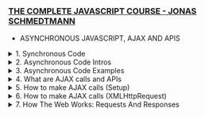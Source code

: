 ### [THE COMPLETE JAVASCRIPT COURSE - JONAS SCHMEDTMANN](https://www.udemy.com/course/the-complete-javascript-course)

- ASYNCHRONOUS JAVASCRIPT, AJAX AND APIS

<details>
<summary> 1. Synchronous Code </summary>
<br>
Synchronous Code: Code that is executed line by line in the order that it appears. Each line of code waits for the previous line to finish executing before it is executed. This is the default behavior of JavaScript. Most of the code we have written so far is synchronous code. It has a disadvantage ie Long-running operations block code execution which means that it has to wait for long codes to keep finish running before the next line is executed.
  <br>

```Javascript
// Synchronous Code
    const p = document.querySelector('.p');
    p.textContent = 'I am Josh!';
    alert('Text set!');
    p.style.color = 'red';
```

The `alert` is a example of the long-running operation. It blocks the code execution until the user `clicks` the OK button. This is a problem because the user cannot do anything else on the page until the `alert` is closed.<br>
This maybe fine but in cases for example where execution has to wait for a 5 second timer to finish running before the next line of code is executed, it becomes a problem. <br>

</details>

<details>
<summary> 2. Asynchronous Code Intros</summary>
<br>
Asynchronous Code: Code that is  executed line by line in the order that it appears. Each line of code does not wait for the previous line to finish executing before it is executed. <br>

```Javascript
// Asynchronous Code
    const p = document.querySelector('.p'); // The first line is still synchronous and we move on to the next line
    setTimeout(() => { // Here we encounter the Timeout function which will basically starts a timer in an asynchronous way. So this means that the timer will essentially run in the background without affecting the main code. We also register a callback function which will be called as soon as the timer is finished. This callback function will be called by the web API and not by the main code.
      p.textContent = 'I am Josh!';
    }, 5000); // The main code is not been blocked by the timer. It continues to run and the next line of code is executed. This is called non-blocking code.
    p.style.color = 'red';
```

Asynchronous programming is about coordinating the behaviour of a program over a period of time.<br>
As seen in the example we need a callback function to execute an asynchronous code. But that does not mean that callback functions automatically make code asynchronous.

```Javascript
[1,2,3].map(v=>v*2); // This accepts a callback function but it is still synchronous
```

Only certain functions are asynchronous like `setTimeout` and we just have to know which ones are and aren't<br>
N.B: Callback functions alone do _NOT_ make code asynchronous!

</details>

<details>
<summary> 3. Asynchronous Code Examples </summary>
<br>

```Javascript
const img = document.querySelector('.dog-img'); // This is a synchronous code
img.src = 'dog.jpg';  // This is a synchronous code - But, here we set the src attribute of any image is asynchronous as it is set in the background by the browser. The browser will download the image in the background and then set the src attribute. This is an asynchronous code.
img.addEventListener('load', function() { // Listening for the load event which is fired as soon as the image is loaded. This is an asynchronous code. As all this code is 'non-blocking' and will run in the background without affecting the main code.
  img.classList.add('fadeIn');
});
// Since we are listening once it is ready it joins the event loop and waits for the event to happen. Once the event happens the callback function is called and the code is executed.
p.style.width = '500px';
```

N.B: `addEventListener` does _NOT_ automatically make code asynchronous! for example:
<br>

```Javascript
const img = document.querySelector('.dog-img');
img.addEventListener('click', function() {
  img.classList.add('fadeIn');
});
```

<br>
This is a synchronous code because the callback function is only called when the user `clicks` on the image. So the callback function is only called when the event happens. This is not asynchronous code because the code is not running in the background. It is only running when the event happens. It is simply waiting for an `event` to happen but it is not doing anything.

Now what makes the first example asychronous is simply the fact that the image is loaded asychronously in the background and not because we are listening for the `load` event. So the code is running in the background and it is not blocking the main code.

Other examples of asynchronous code include: `Geolocation API`, `AJAX` (This is probably the most important usecase of asynchronous `JavaScript`)

More examples from my personal research includes - `Fetch API`, `Web Workers`, `IndexedDB`, `File API`, `Application Cache`, `Web Sockets`, `Server-Sent Events`, `Service Workers`, `Promises`, `Async/Await` etc.
<br>

</details>

<details>
<summary> 4. What are AJAX calls and APIs </summary>
<br>

### AJAX 
`Asynchronous JavaScript` And `XML`. Allows us to communicate with remote web servers in an asynchronous way. This means that we can request data from web servers dynamically and then use that data to update the page without reloading the page. 

Say we have a client and we want to get some data from the server. We can do this by sending a request to the server. The server will then process the request and send back a response containing the data we requested. This happens asynchronously in the backgroung in a `request-response cycle`.
There can even be different types of request `GET` request to recieve data, `POST` request to send data, `PUT` request to update data, `DELETE` request to delete data etc. 

This server usually contains a `WEB API` which contains the data we are looking for.
<br>

### API
Application Programming Interface. A piece of software that can be used by another piece of software, in order to basically allow applications to talk to each other. And this is true not just for `JavaScript` or Web development but for programming in general.

In `JavaScript` and web development, there are various types of APIs available, such as the `DOM API` and `Geolocation API`. APIs are self-contained software components that enable interaction with other software. One way to create a simple API is by implementing it in a class, where certain methods are made accessible as a public interface. Objects created from a class act as encapsulated software components that can be interacted with by other software.

The primary API discussed here is the `Online API`, which refers to an application running on a web server. It receives data requests, retrieves the requested data from a database, and sends it back to the client. These `online APIs` are commonly referred to as `APIs`, `Web APIs`, or simply `API`, as the term `Web API` is used for various other purposes as well.

Building an `Online API` involves `back-end development`, which includes working with `servers`, `databases`, and utilizing `Node.js`. Here we use third-party `APIs` that are often available for free.

There is an `API` for everything, see [PUBLIC APIs](https://github.com/public-apis/public-apis). For instance, when developing applications like a travel app, `APIs` are essential for obtaining weather data, information about destination countries, flight details, currency conversion, and even functionalities like sending emails, text messages, or embedding Google Maps. `APIs` have played a significant role in shaping the modern web, and their usage is popular in `JavaScript`.

Regarding `API` data formats, the term `AJAX` originally stood for `Asynchronous JavaScript` and `XML`.  This is also called `XMLHttpRequest` or `XHR` because the data is usually sent in the `XML` format. But nowadays we usually send data in the `JSON (JavaScript Object Notation)` format. So `AJAX` is a bit of a misnomer. `JSON` is essentially a `JavaScript` object converted to a string, which makes it easy to send across the web and use in `JavaScript` once the data is received.

 <br>
<br>

</details>

<details>
<summary> 5. How to make AJAX calls (Setup)</summary>
<br>

Here we are make a card UI component that comes from a Online API. We are going to use the `fetch` API to make AJAX calls.

The Starter Code is as follows:

```HTML
<!DOCTYPE html>
<html lang="en">
  <head>
    <meta charset="UTF-8" />
    <meta name="viewport" content="width=device-width, initial-scale=1.0" />
    <meta http-equiv="X-UA-Compatible" content="ie=edge" />
    <link rel="stylesheet" href="style.css" />
    <script defer src="script.js"></script>
    <title>Asynchronous JavaScript</title>
  </head>
  <body>
    <main class="container">
      <div class="countries">
        <!--
        <article class="country">
          <img class="country__img" src="" />
          <div class="country__data">
            <h3 class="country__name">COUNTRY</h3>
            <h4 class="country__region">REGION</h4>
            <p class="country__row"><span>👫</span>POP people</p>
            <p class="country__row"><span>🗣️</span>LANG</p>
            <p class="country__row"><span>💰</span>CUR</p>
          </div>
        </article>
        -->
      </div>
      <!-- <button class="btn-country">Where am I?</button> -->
      <div class="images"></div>
    </main>
  </body>
</html>
```

```CSS
* {
  margin: 0;
  padding: 0;
  box-sizing: inherit;
}

html {
  font-size: 62.5%;
  box-sizing: border-box;
}

body {
  font-family: system-ui;
  color: #555;
  background-color: #f7f7f7;
  min-height: 100vh;

  display: flex;
  align-items: center;
  justify-content: center;
}

.container {
  display: flex;
  flex-flow: column;
  align-items: center;
}

.countries {
  /* margin-bottom: 8rem; */
  display: flex;

  font-size: 2rem;
  opacity: 0;
  transition: opacity 1s;
}

.country {
  background-color: #fff;
  box-shadow: 0 2rem 5rem 1rem rgba(0, 0, 0, 0.1);
  font-size: 1.8rem;
  width: 30rem;
  border-radius: 0.7rem;
  margin: 0 3rem;
  /* overflow: hidden; */
}

.neighbour::before {
  content: 'Neighbour country';
  width: 100%;
  position: absolute;
  top: -4rem;

  text-align: center;
  font-size: 1.8rem;
  font-weight: 600;
  text-transform: uppercase;
  color: #888;
}

.neighbour {
  transform: scale(0.8) translateY(1rem);
  margin-left: 0;
}

.country__img {
  width: 30rem;
  height: 17rem;
  object-fit: cover;
  background-color: #eee;
  border-top-left-radius: 0.7rem;
  border-top-right-radius: 0.7rem;
}

.country__data {
  padding: 2.5rem 3.75rem 3rem 3.75rem;
}

.country__name {
  font-size: 2.7rem;
  margin-bottom: 0.7rem;
}

.country__region {
  font-size: 1.4rem;
  margin-bottom: 2.5rem;
  text-transform: uppercase;
  color: #888;
}

.country__row:not(:last-child) {
  margin-bottom: 1rem;
}

.country__row span {
  display: inline-block;
  margin-right: 2rem;
  font-size: 2.4rem;
}

.btn-country {
  border: none;
  font-size: 2rem;
  padding: 2rem 5rem;
  border-radius: 0.7rem;
  color: white;
  background-color: orangered;
  cursor: pointer;
}

.images {
  display: flex;
}

.images img {
  display: block;
  width: 80rem;
  margin: 4rem;
}

.images img.parallel {
  width: 40rem;
  margin: 2rem;
  border: 3rem solid white;
  box-shadow: 0 2rem 5rem 1rem rgba(0, 0, 0, 0.1);
}
```

and the `script.js` file is as follows:

```Javascript
'use strict';

const btn = document.querySelector('.btn-country');
const countriesContainer = document.querySelector('.countries');
```

</details>

<details>
<summary> 6. How to make AJAX calls (XMLHttpRequest)</summary>
<br>

So now we focus on the `script.js` file. There are multiple ways to make AJAX calls, but start with the old school way the `XMLHttpRequest` function.

This is a link to all [Public APIs](https://github.com/public-apis/public-apis) that you can use to practice with.

We need to check the CORS (Cross Origin Resource Sharing). As we cannot access the data from the API without it. It should be YES or Unknown. If it is NO then we cannot access the data.

```Javascript
'use strict';

const btn = document.querySelector('.btn-country');
const countriesContainer = document.querySelector('.countries');

///////////////////////////////////////

const  request = new XMLHttpRequest(); // We call first and store in variables. The is how AJAX calls used to be handled with events and callbacks. Modern way is with Promises and the Fetch API.

// + Next we need the url to do the AJAX Call
// + We get the REST COUNTRIES API from the Public APIs linked above.

// This is the API we are using. We are using the GET method and the url.
request.open('GET', 'https://restcountries.com/v3.1/name/nigeria'); //With this we basically open the request. We need to pass in the HTTP method and the url.

// We cannot just store the value in a variable. We need to listen for the load event. like this  - data = request.send(); We send the request. The AJAX call is asynchronous. So we need to wait for the data to load. We need to listen for the load event.

request.send(); // This is the method that actually sends the request.

// We need to listen for the load event.
request.addEventListener('load', function () {
  console.log(this.responseText); // The THIS keyword here is the request which means that we can replace it with request.responseText. This is the data we get back from the API.

// At this point the Console looks like this: [{"name":{"common":"Nigeria","official":"Federal Republic of Nigeria","nativeName":{"eng":{"official":"Federal Republic of Nigeria","common":"Nigeria"}}},"tld":[".ng"],"cca2":"NG","ccn3"...] - My first AJAX call 😍nand it workssssss.

//It is a JSON string. We need to convert it to an object. We can do this with the JSON.parse() method.
const [data] = JSON.parse(this.responseText); // We use array destructuring to get the first element of the array. We use the JSON.parse() method to convert the JSON string to an object. 
console.log(data); // This is the data we get back from the API. It is an object.
});

```

At this point we have the data from the API. We can now use it to display the data on the page. so we get the commented article part from the index.html file and add it to the script.js file using template literals. 


```Javascript

request.addEventListener('load', function () {
  const [data] = JSON.parse(this.responseText);
  console.log(data);

// We just replace the data from what we get from the API object already now visible in the console. So for population in the console it is in millions so we divide by a million (the underscore is a convention we learnt from earlier chapters) and then we fix to one decimal place. We also add the flag image from the API. We also add the region and the name. We also add the language and the currency.
  const html= `
      <article class="country">
   <img class="country__img" src="${data.flags.svg}" />
   <div class="country__data">
     <h3 class="country__name">${data.name.common}</h3>
     <h4 class="country__region">${data.region}</h4>
     <p class="country__row"><span>👫</span>${(
       +data.population / 1_000_000
     ).toFixed(1)} million people</p> 
     <p class="country__row"><span>🗣️</span>${data.languages.eng}</p>
     <p class="country__row"><span>💰</span>${data.currencies.NGN.name}</p>
   </div>
 </article>
  `
    // Now we need to insert the HTML into the DOM. We use the insertAdjacentHTML() method. We use the beforeend position. We pass in the html variable and the position.
  countriesContainer.insertAdjacentHTML('beforeend', html);
   // We need to set the  style of opacity of the country to 1.
  countriesContainer.style.opacity = 1;
});
```

So the one above is exactly how it should appear if you track through the console. But the one below uses a new property `Object Values` which I am seeing for the first time but it basically helps to get the values but this should work across different countries and not just NGN. 

```Javascript
 const html = `
  <article class="country">
   <img class="country__img" src="${data.flags.svg}" />
   <div class="country__data">
     <h3 class="country__name">${data.name.common}</h3>
     <h4 class="country__region">${data.region}</h4>
     <p class="country__row"><span>👫</span>${(
       +data.population / 1_000_000
     ).toFixed(1)}M people</p> 
     <p class="country__row"><span>🗣️</span>${
       Object.values(data.languages)[0]
     }</p>
     <p class="country__row"><span>💰</span>${
       Object.values(data.currencies)[0].name
     }</p>
   </div>
 </article>
 `
```
So we now have the data displaying on the page. Now to make this a function that works for all countries as expected and avoid Spaghetti code we will now refactor all into a function

```Javascript
const getCountryData = function (country) { // This takes a string as an input
const request = new XMLHttpRequest();
request.open('GET', `https://restcountries.com/v3.1/name/${country}`); // So we use the country input to make the AJAX call dynamic. We use template literals to do this.
request.send();

request.addEventListener('load', function () {
  console.log(this.responseText);
  const [data] = JSON.parse(this.responseText);
  console.log(data);

  const html = `
  <article class="country">
   <img class="country__img" src="${data.flags.svg}" />
   <div class="country__data">
     <h3 class="country__name">${data.name.common}</h3>
     <h4 class="country__region">${data.region}</h4>
     <p class="country__row"><span>👫</span>${(
       +data.population / 1_000_000
     ).toFixed(1)}M people</p> 
     <p class="country__row"><span>🗣️</span>${
       Object.values(data.languages)[0]
     }</p>
     <p class="country__row"><span>💰</span>${
       Object.values(data.currencies)[0].name
     }</p>
   </div>
 </article>
`;

  countriesContainer.insertAdjacentHTML('beforeend', html);
  countriesContainer.style.opacity = 1;
});
}
getCountryData('Nigeria'); // We call the function and pass in the country name as a string.
getCountryData('Ghana'); // Here the other country is not overwritten they just form a nice array thanks to the  .insertAdjacentHTML('beforeend' we learnt before.

// Something Interesting is when we refresh the page a couple of times the countries are not always in the same order. This is because the AJAX calls are asynchronous. Whatever AJAX call arrives first it is the one that is displayed first. So we can't really control the order in which the countries are displayed. This is a problem. But chaining can solve this
```

</details>

<details>
<summary>7. How The Web Works: Requests And Responses</summary>







